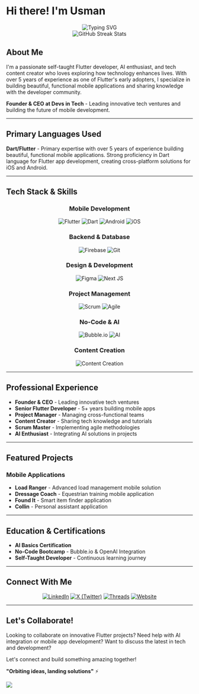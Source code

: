 # Hi there! I'm Usman
<div align="center">
  <img src="https://readme-typing-svg.herokuapp.com?font=Fira+Code&size=30&pause=1000&color=F78C6C&center=true&vCenter=true&width=435&lines=Flutter+Developer;AI+Enthusiast;Tech+Content+Creator;Mobile+App+Builder" alt="Typing SVG" />
</div>

<div align="center">
  <img src="https://github-readme-streak-stats.herokuapp.com?user=TheNomadInOrbit&theme=tokyonight&hide_border=true&border_radius=15&background=0D1117&stroke=58A6FF&ring=F78C6C&fire=F78C6C&currStreakLabel=F78C6C&sideLabels=8B949E&currStreakNum=58A6FF&sideNums=58A6FF" alt="GitHub Streak Stats" />
</div>

## About Me

I'm a passionate self-taught Flutter developer, AI enthusiast, and tech content creator who loves exploring how technology enhances lives. With over 5 years of experience as one of Flutter's early adopters, I specialize in building beautiful, functional mobile applications and sharing knowledge with the developer community.

**Founder & CEO at Devs in Tech** - Leading innovative tech ventures and building the future of mobile development.

---

## Primary Languages Used

**Dart/Flutter** - Primary expertise with over 5 years of experience building beautiful, functional mobile applications. Strong proficiency in Dart language for Flutter app development, creating cross-platform solutions for iOS and Android.

---

## Tech Stack & Skills

<div align="center">

### Mobile Development

![Flutter](https://img.shields.io/badge/Flutter-%2302569B.svg?style=for-the-badge&logo=Flutter&logoColor=white)
![Dart](https://img.shields.io/badge/dart-%230175C2.svg?style=for-the-badge&logo=dart&logoColor=white)
![Android](https://img.shields.io/badge/Android-3DDC84?style=for-the-badge&logo=android&logoColor=white)
![iOS](https://img.shields.io/badge/iOS-000000?style=for-the-badge&logo=ios&logoColor=white)

### Backend & Database

![Firebase](https://img.shields.io/badge/firebase-%23039BE5.svg?style=for-the-badge&logo=firebase)
![Git](https://img.shields.io/badge/git-%23F05033.svg?style=for-the-badge&logo=git&logoColor=white)

### Design & Development

![Figma](https://img.shields.io/badge/figma-%23F24E1E.svg?style=for-the-badge&logo=figma&logoColor=white)
![Next JS](https://img.shields.io/badge/Next-black?style=for-the-badge&logo=next.js&logoColor=white)

### Project Management

![Scrum](https://img.shields.io/badge/Scrum-6DB33F?style=for-the-badge&logo=scrumalliance&logoColor=white)
![Agile](https://img.shields.io/badge/Agile-239120?style=for-the-badge&logo=agile&logoColor=white)

### No-Code & AI

![Bubble.io](https://img.shields.io/badge/Bubble.io-0F1629?style=for-the-badge&logo=bubble&logoColor=white)
![AI](https://img.shields.io/badge/AI-FF6B6B?style=for-the-badge&logo=openai&logoColor=white)

### Content Creation

![Content Creation](https://img.shields.io/badge/Content_Creation-FF4088?style=for-the-badge&logo=youtube&logoColor=white)

</div>

---

## Professional Experience

- **Founder & CEO** - Leading innovative tech ventures
- **Senior Flutter Developer** - 5+ years building mobile apps
- **Project Manager** - Managing cross-functional teams
- **Content Creator** - Sharing tech knowledge and tutorials
- **Scrum Master** - Implementing agile methodologies
- **AI Enthusiast** - Integrating AI solutions in projects

---

## Featured Projects

### Mobile Applications

- **Load Ranger** - Advanced load management mobile solution
- **Dressage Coach** - Equestrian training mobile application
- **Found It** - Smart item finder application
- **Collin** - Personal assistant application

---

## Education & Certifications

- **AI Basics Certification**
- **No-Code Bootcamp** - Bubble.io & OpenAI Integration
- **Self-Taught Developer** - Continuous learning journey

---

## Connect With Me

<p align="center">
  <a href="https://www.linkedin.com/in/TheNomadInOrbit"><img src="https://img.shields.io/badge/LinkedIn-%230077B5.svg?style=for-the-badge&logo=linkedin&logoColor=white" alt="LinkedIn"/></a>
  <a href="https://twitter.com/TheNomadInOrbit"><img src="https://img.shields.io/badge/X-%23000000.svg?style=for-the-badge&logo=X&logoColor=white" alt="X (Twitter)"/></a>
  <a href="https://www.threads.net/@usmantechjive"><img src="https://img.shields.io/badge/Threads-000000?style=for-the-badge&logo=Threads&logoColor=white" alt="Threads"/></a>
  <a href="https://app.daily.dev/usmantechjive"><img src="https://img.shields.io/badge/Daily.dev-CE3DF3?style=for-the-badge&logo=dailydotdev&logoColor=white" alt="Website"/></a>
</p>

---

## Let's Collaborate!

Looking to collaborate on innovative Flutter projects? Need help with AI integration or mobile app development? Want to discuss the latest in tech and development?

Let's connect and build something amazing together!

**"Orbiting ideas, landing solutions"** ⚡️

![](https://github.com/TheNomadInOrbit)
